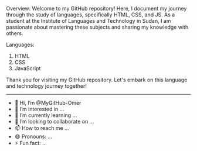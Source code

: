 

Overview:
Welcome to my GitHub repository! Here, I document my journey through the study of languages, specifically HTML, CSS, and JS. As a student at the Institute of Languages and Technology in Sudan, I am passionate about mastering these subjects and sharing my knowledge with others.

Languages:
1. HTML
2. CSS
3. JavaScript 

Thank you for visiting my GitHub repository. Let's embark on this language and technology journey together!


*****************************************************************
- 👋 Hi, I’m @MyGitHub-Omer
- 👀 I’m interested in ...
- 🌱 I’m currently learning ...
- 💞️ I’m looking to collaborate on ...
- 📫 How to reach me ...
- 😄 Pronouns: ...
- ⚡ Fun fact: ...

<!---
MyGitHub-Omer/MyGitHub-Omer is a ✨ special ✨ repository because its `README.md` (this file) appears on your GitHub profile.
You can click the Preview link to take a look at your changes.
--->

